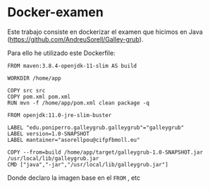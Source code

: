 # Docker-examen
Este trabajo consiste en dockerizar el examen que hicimos en Java (https://github.com/AndreuSorell/Galley-grub).

Para ello he utilizado este Dockerfile:
```
FROM maven:3.8.4-openjdk-11-slim AS build

WORKDIR /home/app

COPY src src
COPY pom.xml pom.xml
RUN mvn -f /home/app/pom.xml clean package -q

FROM openjdk:11.0-jre-slim-buster

LABEL "edu.poniperro.galleygrub.galleygrub"="galleygrub"
LABEL version=1.0-SNAPSHOT
LABEL mantainer="asorellpou@cifpfbmoll.eu"

COPY --from=build /home/app/target/galleygrub-1.0-SNAPSHOT.jar /usr/local/lib/galleygrub.jar
CMD ["java","-jar","/usr/local/lib/galleygrub.jar"]
```
Donde declaro la imagen base en el ```FROM``` , etc
